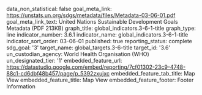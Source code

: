data_non_statistical: false
goal_meta_link: https://unstats.un.org/sdgs/metadata/files/Metadata-03-06-01.pdf
goal_meta_link_text: United Nations Sustainable Development Goals Metadata (PDF 213KB)
graph_title: global_indicators.3-6-1-title
graph_type: line
indicator_number: 3.6.1
indicator_name: global_indicators.3-6-1-title
indicator_sort_order: 03-06-01
published: true
reporting_status: complete
sdg_goal: '3'
target_name: global_targets.3-6-title
target_id: '3.6'
un_custodian_agency: World Health Organisation (WHO)
un_designated_tier: '1'
embedded_feature_url: https://datastudio.google.com/embed/reporting/7cf01302-23c9-4748-88c1-cd6dbf48b457/page/p_5392zxujxc
embedded_feature_tab_title: Map View
embedded_feature_title: Map View
embedded_feature_footer: Footer Information
